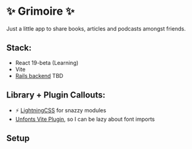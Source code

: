 # ✨ Grimoire ✨

Just a little app to share books, articles and podcasts amongst friends.

## Stack:

- React 19-beta (Learning)
- Vite
- [Rails backend]() TBD

## Library + Plugin Callouts:

- ⚡ [LightningCSS](https://lightningcss.dev/) for snazzy modules
- [Unfonts Vite Plugin](https://github.com/cssninjaStudio/unplugin-fonts), so I can be lazy about font imports

## Setup
